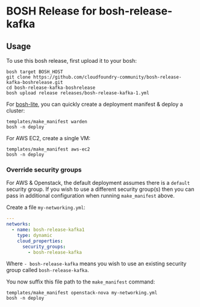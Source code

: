 # BOSH Release for bosh-release-kafka

## Usage

To use this bosh release, first upload it to your bosh:

```
bosh target BOSH_HOST
git clone https://github.com/cloudfoundry-community/bosh-release-kafka-boshrelease.git
cd bosh-release-kafka-boshrelease
bosh upload release releases/bosh-release-kafka-1.yml
```

For [bosh-lite](https://github.com/cloudfoundry/bosh-lite), you can quickly create a deployment manifest & deploy a cluster:

```
templates/make_manifest warden
bosh -n deploy
```

For AWS EC2, create a single VM:

```
templates/make_manifest aws-ec2
bosh -n deploy
```

### Override security groups

For AWS & Openstack, the default deployment assumes there is a `default` security group. If you wish to use a different security group(s) then you can pass in additional configuration when running `make_manifest` above.

Create a file `my-networking.yml`:

``` yaml
---
networks:
  - name: bosh-release-kafka1
    type: dynamic
    cloud_properties:
      security_groups:
        - bosh-release-kafka
```

Where `- bosh-release-kafka` means you wish to use an existing security group called `bosh-release-kafka`.

You now suffix this file path to the `make_manifest` command:

```
templates/make_manifest openstack-nova my-networking.yml
bosh -n deploy
```
